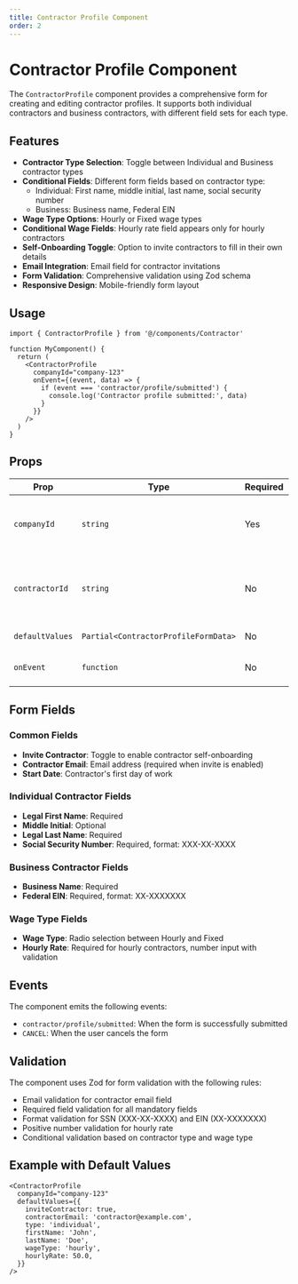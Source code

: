 ```yaml
---
title: Contractor Profile Component
order: 2
---
```


# Contractor Profile Component

The `ContractorProfile` component provides a comprehensive form for creating and editing contractor profiles. It supports both individual contractors and business contractors, with different field sets for each type.

## Features

- **Contractor Type Selection**: Toggle between Individual and Business contractor types
- **Conditional Fields**: Different form fields based on contractor type:
  - Individual: First name, middle initial, last name, social security number
  - Business: Business name, Federal EIN
- **Wage Type Options**: Hourly or Fixed wage types
- **Conditional Wage Fields**: Hourly rate field appears only for hourly contractors
- **Self-Onboarding Toggle**: Option to invite contractors to fill in their own details
- **Email Integration**: Email field for contractor invitations
- **Form Validation**: Comprehensive validation using Zod schema
- **Responsive Design**: Mobile-friendly form layout

## Usage

```tsx
import { ContractorProfile } from '@/components/Contractor'

function MyComponent() {
  return (
    <ContractorProfile
      companyId="company-123"
      onEvent={(event, data) => {
        if (event === 'contractor/profile/submitted') {
          console.log('Contractor profile submitted:', data)
        }
      }}
    />
  )
}
```

## Props

| Prop            | Type                                 | Required | Description                                            |
| --------------- | ------------------------------------ | -------- | ------------------------------------------------------ |
| `companyId`     | `string`                             | Yes      | The company ID for the contractor profile              |
| `contractorId`  | `string`                             | No       | Optional contractor ID for editing existing contractor |
| `defaultValues` | `Partial<ContractorProfileFormData>` | No       | Default form values                                    |
| `onEvent`       | `function`                           | No       | Event handler for form events                          |

## Form Fields

### Common Fields

- **Invite Contractor**: Toggle to enable contractor self-onboarding
- **Contractor Email**: Email address (required when invite is enabled)
- **Start Date**: Contractor's first day of work

### Individual Contractor Fields

- **Legal First Name**: Required
- **Middle Initial**: Optional
- **Legal Last Name**: Required
- **Social Security Number**: Required, format: XXX-XX-XXXX

### Business Contractor Fields

- **Business Name**: Required
- **Federal EIN**: Required, format: XX-XXXXXXX

### Wage Type Fields

- **Wage Type**: Radio selection between Hourly and Fixed
- **Hourly Rate**: Required for hourly contractors, number input with validation

## Events

The component emits the following events:

- `contractor/profile/submitted`: When the form is successfully submitted
- `CANCEL`: When the user cancels the form

## Validation

The component uses Zod for form validation with the following rules:

- Email validation for contractor email field
- Required field validation for all mandatory fields
- Format validation for SSN (XXX-XX-XXXX) and EIN (XX-XXXXXXX)
- Positive number validation for hourly rate
- Conditional validation based on contractor type and wage type

## Example with Default Values

```tsx
<ContractorProfile
  companyId="company-123"
  defaultValues={{
    inviteContractor: true,
    contractorEmail: 'contractor@example.com',
    type: 'individual',
    firstName: 'John',
    lastName: 'Doe',
    wageType: 'hourly',
    hourlyRate: 50.0,
  }}
/>
```
